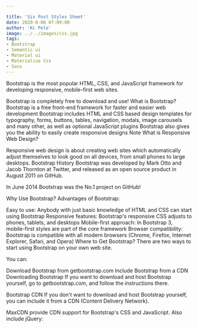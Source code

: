 ```yaml
---

title: 'Six Post Styles Sheet'
date: 2020-8-06 07:09:00
author: 'Kc Pele'
image: ../../images/css.jpg
tags: 
- Bootstrap
- Semantic ui
- Material ui
- Materialise Css
- Sass
---
```

Bootstrap is the most popular HTML, CSS, and JavaScript framework for developing responsive, mobile-first web sites.

Bootstrap is completely free to download and use!
What is Bootstrap?
Bootstrap is a free front-end framework for faster and easier web development
Bootstrap includes HTML and CSS based design templates for typography, forms, buttons, tables, navigation, modals, image carousels and many other, as well as optional JavaScript plugins
Bootstrap also gives you the ability to easily create responsive designs
Note	What is Responsive Web Design?

Responsive web design is about creating web sites which automatically adjust themselves to look good on all devices, from small phones to large desktops.
Bootstrap History
Bootstrap was developed by Mark Otto and Jacob Thornton at Twitter, and released as an open source product in August 2011 on GitHub.

In June 2014 Bootstrap was the No.1 project on GitHub!

Why Use Bootstrap?
Advantages of Bootstrap:

Easy to use: Anybody with just basic knowledge of HTML and CSS can start using Bootstrap
Responsive features: Bootstrap's responsive CSS adjusts to phones, tablets, and desktops
Mobile-first approach: In Bootstrap 3, mobile-first styles are part of the core framework
Browser compatibility: Bootstrap is compatible with all modern browsers (Chrome, Firefox, Internet Explorer, Safari, and Opera)
Where to Get Bootstrap?
There are two ways to start using Bootstrap on your own web site.

You can:


Download Bootstrap from getbootstrap.com
Include Bootstrap from a CDN
Downloading Bootstrap
If you want to download and host Bootstrap yourself, go to getbootstrap.com, and follow the instructions there.

Bootstrap CDN
If you don't want to download and host Bootstrap yourself, you can include it from a CDN (Content Delivery Network).

MaxCDN provide CDN support for Bootstrap's CSS and JavaScript. Also include jQuery: